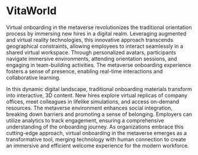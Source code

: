 # VitaWorld
Virtual onboarding in the metaverse revolutionizes the traditional orientation process by immersing new hires in a digital realm. Leveraging augmented and virtual reality technologies, this innovative approach transcends geographical constraints, allowing employees to interact seamlessly in a shared virtual workspace. Through personalized avatars, participants navigate immersive environments, attending orientation sessions, and engaging in team-building activities. The metaverse onboarding experience fosters a sense of presence, enabling real-time interactions and collaborative learning.

In this dynamic digital landscape, traditional onboarding materials transform into interactive, 3D content. New hires explore virtual replicas of company offices, meet colleagues in lifelike simulations, and access on-demand resources. The metaverse environment enhances social integration, breaking down barriers and promoting a sense of belonging. Employers can utilize analytics to track engagement, ensuring a comprehensive understanding of the onboarding journey. As organizations embrace this cutting-edge approach, virtual onboarding in the metaverse emerges as a transformative tool, merging technology with human connection to create an immersive and efficient welcome experience for the modern workforce.
